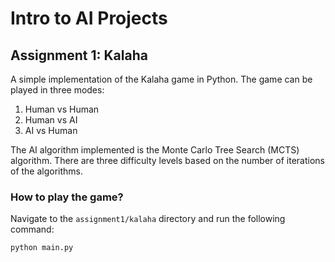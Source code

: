 # Intro to AI Projects

## Assignment 1: Kalaha
A simple implementation of the Kalaha game in Python. The game can be played in three modes:
1. Human vs Human
2. Human vs AI
3. AI vs Human 

The AI algorithm implemented is the Monte Carlo Tree Search (MCTS) algorithm. There are three difficulty levels based on the number of iterations of the algorithms.

### How to play the game?
Navigate to the `assignment1/kalaha` directory and run the following command:
```
python main.py
```